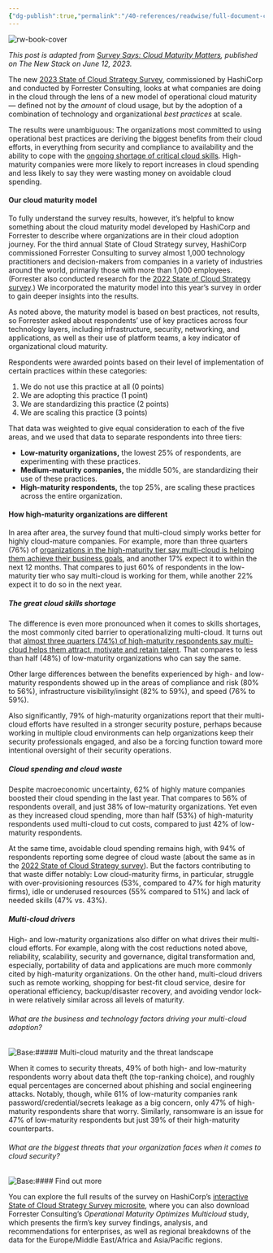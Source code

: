 ```yaml
---
{"dg-publish":true,"permalink":"/40-references/readwise/full-document-contents/hashi-corp-state-of-cloud-strategy-survey-2023-inside-the-maturity-model/","tags":["rw/articles"]}
---
```


![rw-book-cover](https://www.datocms-assets.com/2885/1686066697-soc-mobile.jpg)

*This post is adapted from [Survey Says: Cloud Maturity Matters](https://thenewstack.io/survey-says-cloud-maturity-matters/), published on The New Stack on June 12, 2023.*

The new [2023 State of Cloud Strategy Survey](https://www.hashicorp.com/state-of-the-cloud), commissioned by HashiCorp and conducted by Forrester Consulting, looks at what companies are doing in the cloud through the lens of a new model of operational cloud maturity — defined not by the *amount* of cloud usage, but by the adoption of a combination of technology and organizational *best practices* at scale. 

The results were unambiguous: The organizations most committed to using operational best practices are deriving the biggest benefits from their cloud efforts, in everything from security and compliance to availability and the ability to cope with the [ongoing shortage of critical cloud skills](https://thenewstack.io/how-a-cloud-skills-shortage-is-affecting-multicloud-adoption/). High-maturity companies were more likely to report increases in cloud spending and less likely to say they were wasting money on avoidable cloud spending. 

#### Our cloud maturity model

To fully understand the survey results, however, it’s helpful to know something about the cloud maturity model developed by HashiCorp and Forrester to describe where organizations are in their cloud adoption journey. For the third annual State of Cloud Strategy survey, HashiCorp commissioned Forrester Consulting to survey almost 1,000 technology practitioners and decision-makers from companies in a variety of industries around the world, primarily those with more than 1,000 employees. (Forrester also conducted research for the [2022 State of Cloud Strategy survey](https://www.hashicorp.com/state-of-the-cloud/2022).) We incorporated the maturity model into this year’s survey in order to gain deeper insights into the results.

As noted above, the maturity model is based on best practices, not results, so Forrester asked about respondents’ use of key practices across four technology layers, including infrastructure, security, networking, and applications, as well as their use of platform teams, a key indicator of organizational cloud maturity. 

Respondents were awarded points based on their level of implementation of certain practices within these categories:

1. We do not use this practice at all (0 points)
2. We are adopting this practice (1 point)
3. We are standardizing this practice (2 points)
4. We are scaling this practice (3 points)

That data was weighted to give equal consideration to each of the five areas, and we used that data to separate respondents into three tiers:

* **Low-maturity organizations,** the lowest 25% of respondents, are experimenting with these practices.
* **Medium-maturity companies,** the middle 50%, are standardizing their use of these practices.
* **High-maturity respondents,** the top 25%, are scaling these practices across the entire organization.

#### How high-maturity organizations are different

In area after area, the survey found that multi-cloud simply works better for highly cloud-mature companies. For example, more than three quarters (76%) of [organizations in the high-maturity tier say multi-cloud is helping them achieve their business goals](https://www.hashicorp.com/state-of-the-cloud#multi-cloud-delivers-big-results-across-the-board), and another 17% expect it to within the next 12 months. That compares to just 60% of respondents in the low-maturity tier who say multi-cloud is working for them, while another 22% expect it to do so in the next year.

##### The great cloud skills shortage

The difference is even more pronounced when it comes to skills shortages, the most commonly cited barrier to operationalizing multi-cloud. It turns out that [almost three quarters (74%) of high-maturity respondents say multi-cloud helps them attract, motivate and retain talent](https://www.hashicorp.com/state-of-the-cloud#mature-organizations-handle-staffing-and-skills-issues-better). That compares to less than half (48%) of low-maturity organizations who can say the same. 

Other large differences between the benefits experienced by high- and low-maturity respondents showed up in the areas of compliance and risk (80% to 56%), infrastructure visibility/insight (82% to 59%), and speed (76% to 59%). 

Also significantly, 79% of high-maturity organizations report that their multi-cloud efforts have resulted in a stronger security posture, perhaps because working in multiple cloud environments can help organizations keep their security professionals engaged, and also be a forcing function toward more intentional oversight of their security operations.

##### Cloud spending and cloud waste

Despite macroeconomic uncertainty, 62% of highly mature companies boosted their cloud spending in the last year. That compares to 56% of respondents overall, and just 38% of low-maturity organizations. Yet even as they increased cloud spending, more than half (53%) of high-maturity respondents used multi-cloud to cut costs, compared to just 42% of low-maturity respondents.

At the same time, avoidable cloud spending remains high, with 94% of respondents reporting some degree of cloud waste (about the same as in the  [2022 State of Cloud Strategy survey](https://www.hashicorp.com/state-of-the-cloud/2022)). But the factors contributing to that waste differ notably: Low cloud-maturity firms, in particular, struggle with over-provisioning resources (53%, compared to 47% for high maturity firms), idle or underused resources (55% compared to 51%) and lack of needed skills (47% vs. 43%).

##### Multi-cloud drivers

High- and low-maturity organizations also differ on what drives their multi-cloud efforts. For example, along with the cost reductions noted above, reliability, scalability, security and governance, digital transformation and, especially, portability of data and applications are much more commonly cited by high-maturity organizations. On the other hand, multi-cloud drivers such as remote working, shopping for best-fit cloud service, desire for operational efficiency, backup/disaster recovery, and avoiding vendor lock-in were relatively similar across all levels of maturity.

###### What are the business and technology factors driving your multi-cloud adoption?

![Base:](https://www.datocms-assets.com/2885/1688408596-screenshot-2023-07-03-at-2-21-44-pm.png)##### Multi-cloud maturity and the threat landscape

When it comes to security threats, 49% of both high- and low-maturity respondents worry about data theft (the top-ranking choice), and roughly equal percentages are concerned about phishing and social engineering attacks. Notably, though, while 61% of low-maturity companies rank password/credential/secrets leakage as a big concern, only 47% of high-maturity respondents share that worry. Similarly, ransomware is an issue for 47% of low-maturity respondents but just 39% of their high-maturity counterparts.

###### What are the biggest threats that your organization faces when it comes to cloud security?

![Base:](https://www.datocms-assets.com/2885/1688408635-screenshot-2023-07-03-at-2-22-14-pm.png)#### Find out more

You can explore the full results of the survey on HashiCorp’s [interactive State of Cloud Strategy Survey microsite](https://www.forrester.com/consulting/), where you can also download Forrester Consulting’s *Operational Maturity Optimizes Multicloud* study, which presents the firm’s key survey findings, analysis, and recommendations for enterprises, as well as regional breakdowns of the data for the Europe/Middle East/Africa and Asia/Pacific regions.
